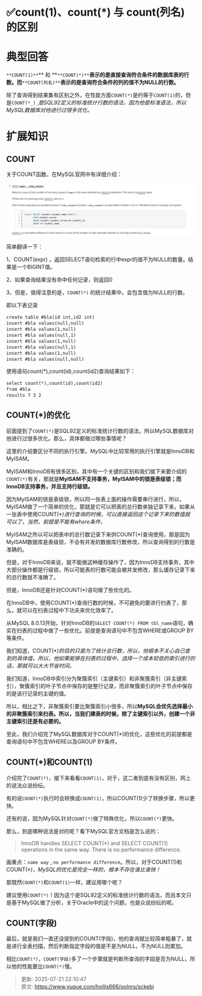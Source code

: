 # ✅count(1)、count(*) 与 count(列名) 的区别

# 典型回答


`**COUNT(1)**`** 和 **`**COUNT(*)**`**表示的是直接查询符合条件的数据库表的行数。而**`**COUNT(列名)**`**表示的是查询符合条件的列的值不为NULL的行数。**



除了查询得到结果集有区别之外，在性能方面`COUNT(*)`是约等于`COUNT(1)`的，但是`COUNT(*_)_`_是SQL92定义的标准统计行数的语法，因为他是标准语法，所以MySQL数据库对他进行过很多优化。_

# 扩展知识


## COUNT


关于COUNT函数，在MySQL官网中有详细介绍：



![15709530990912.jpg](./img/2t8cMck3Un2S7for/1753364719606-7b95dbfe-78c0-4179-94f2-55c9caf50351-111307.jpeg)



简单翻译一下：



1、COUNT(expr) ，返回SELECT语句检索的行中expr的值不为NULL的数量。结果是一个BIGINT值。



2、如果查询结果没有命中任何记录，则返回0



3、但是，值得注意的是，`COUNT(*)` 的统计结果中，会包含值为NULL的行数。



即以下表记录



```plain
create table #bla(id int,id2 int)
insert #bla values(null,null)
insert #bla values(1,null)
insert #bla values(null,1)
insert #bla values(1,null)
insert #bla values(null,1)
insert #bla values(1,null)
insert #bla values(null,null)
```



使用语句count(*),count(id),count(id2)查询结果如下：



```plain
select count(*),count(id),count(id2)
from #bla
results 7 3 2
```



## COUNT(*)的优化


前面提到了`COUNT(*)`是SQL92定义的标准统计行数的语法，所以MySQL数据库对他进行过很多优化。那么，具体都做过哪些事情呢？



这里的介绍要区分不同的执行引擎。MySQL中比较常用的执行引擎就是InnoDB和MyISAM。



MyISAM和InnoDB有很多区别，其中有一个关键的区别和我们接下来要介绍的`COUNT(*)`有关，那就是**MyISAM不支持事务，MyISAM中的锁是表级锁；而InnoDB支持事务，并且支持行级锁。**



因为MyISAM的锁是表级锁，所以同一张表上面的操作需要串行进行，所以，MyISAM做了一个简单的优化，那就是它可以把表的总行数单独记录下来，如果从一张表中使用COUNT(*_)进行查询的时候，可以直接返回这个记录下来的数值就可以了，当然，前提是不能有where条件。_



MyISAM之所以可以把表中的总行数记录下来供COUNT(*)查询使用，那是因为MyISAM数据库是表级锁，不会有并发的数据库行数修改，所以查询得到的行数是准确的。



但是，对于InnoDB来说，就不能做这种缓存操作了，因为InnoDB支持事务，其中大部分操作都是行级锁，所以可能表的行数可能会被并发修改，那么缓存记录下来的总行数就不准确了。



但是，InnoDB还是针对COUNT(*)语句做了些优化的。



在InnoDB中，使用COUNT(*)查询行数的时候，不可避免的要进行扫表了，那么，就可以在扫表过程中下功夫来优化效率了。



从MySQL 8.0.13开始，针对InnoDB的`SELECT COUNT(*) FROM tbl_name`语句，确实在扫表的过程中做了一些优化。前提是查询语句中不包含WHERE或GROUP BY等条件。



我们知道，COUNT(*_)的目的只是为了统计总行数，所以，他根本不关心自己查到的具体值，所以，他如果能够在扫表的过程中，选择一个成本较低的索引进行的话，那就可以大大节省时间。_



我们知道，InnoDB中索引分为聚簇索引（主键索引）和非聚簇索引（非主键索引），聚簇索引的叶子节点中保存的是整行记录，而非聚簇索引的叶子节点中保存的是该行记录的主键的值。



所以，相比之下，非聚簇索引要比聚簇索引小很多，所以**MySQL会优先选择最小的非聚簇索引来扫表。所以，当我们建表的时候，除了主键索引以外，创建一个非主键索引还是有必要的。**



至此，我们介绍完了MySQL数据库对于COUNT(*)的优化，这些优化的前提都是查询语句中不包含WHERE以及GROUP BY条件。



## COUNT(*)和COUNT(1)


介绍完了`COUNT(*)`，接下来看看`COUNT(1)`，对于，这二者到底有没有区别，网上的说法众说纷纭。



有的说`COUNT(*)`执行时会转换成`COUNT(1)`，所以COUNT(1)少了转换步骤，所以更快。



还有的说，因为MySQL针对`COUNT(*)`做了特殊优化，所以`COUNT(*)`更快。



那么，到底哪种说法是对的呢？看下MySQL官方文档是怎么说的：



> InnoDB handles SELECT COUNT(*) and SELECT COUNT(1) operations in the same way. There is no performance difference.
>



画重点：`same way` , `no performance difference`。所以，对于COUNT(1)和COUNT(*_)，MySQL的优化是完全一样的，根本不存在谁比谁快！_



那既然`COUNT(*)`和`COUNT(1)`一样，建议用哪个呢？



建议使用`COUNT(*)`！因为这个是SQL92定义的标准统计行数的语法，而且本文只是基于MySQL做了分析，关于Oracle中的这个问题，也是众说纷纭的呢。



## COUNT(字段)


最后，就是我们一直还没提到的COUNT(字段)，他的查询就比较简单粗暴了，就是进行全表扫描，然后判断指定字段的值是不是为NULL，不为NULL则累加。



相比`COUNT(*)`，`COUNT(字段)`多了一个步骤就是判断所查询的字段是否为NULL，所以他的性能要比`COUNT(*)`慢。



> 更新: 2025-07-21 22:10:47  
> 原文: <https://www.yuque.com/hollis666/oolnrs/sckebi>